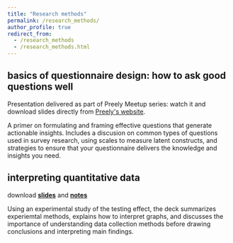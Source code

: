 ```yaml
---
title: "Research methods"
permalink: /research_methods/
author_profile: true
redirect_from:
  - /research_methods
  - /research_methods.html
---
```


## basics of questionnaire design: how to ask good questions well
Presentation delivered as part of Preely Meetup series: watch it and download slides directly from [Preely's website](https://preely.com/asking-good-questions-well-aleksandra-kaszowska/). 

A primer on formulating and framing effective questions that generate actionable insights. Includes a discusion on common types of questions used in survey research, using scales to measure latent constructs, and strategies to ensure that your questionnaire delivers the knowledge and insights you need. 

## interpreting quantitative data ##
download **[slides](https://akaszowska.github.io/files/InterpretingData.pdf)** and **[notes](https://akaszowska.github.io/files/InterpretingData_notes.pdf)**

Using an experimental study of the testing effect, the deck summarizes experiemtal methods, explains how to interpret graphs, and discusses the importance of understanding data collection methods before drawing conclusions and interpreting main findings. 
